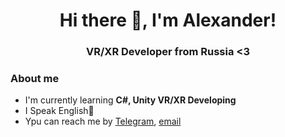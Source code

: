 <div id="header" align="center">
  <h1>Hi there 👋, I'm Alexander!</h1>
  <h3>VR/XR Developer from Russia <3</h3>
</div>


### About me
-  I'm currently learning **C#, Unity VR/XR Developing**
-  I Speak English🦅
-  Ypu can reach me by [Telegram](t.me/kiruechka), [email](mailto:saaleksandr823@gmail.com)
